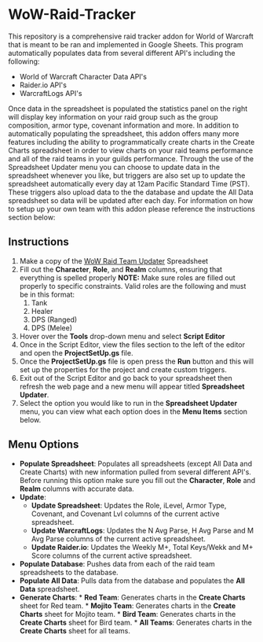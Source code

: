 # WoW-Raid-Tracker
This repository is a comprehensive raid tracker addon for World of Warcraft that is meant to be ran and implemented in Google Sheets. This program automatically populates data from several different API's including the following:
* World of Warcraft Character Data API's 
* Raider.io API's 
* WarcraftLogs API's 

Once data in the spreadsheet is populated the statistics panel on the right will display key information on your raid group such as the group composition, armor type, covenant information and more. In addition to automatically populating the spreadsheet, this addon offers many more features including the ability to programmatically create charts in the Create Charts spreadsheet in order to view charts on your raid teams performance and all of the raid teams in your guilds performance. Through the use of the Spreadsheet Updater menu you can choose to update data in the spreadsheet whenever you like, but triggers are also set up to update the spreadsheet automatically every day at 12am Pacific Standard Time (PST). These triggers also upload data to the the database and update the All Data spreadsheet so data will be updated after each day. For information on how to setup up your own team with this addon please reference the instructions section below:

## Instructions
1. Make a copy of the [WoW Raid Team Updater](https://docs.google.com/spreadsheets/d/1yW9cnvedqgJvrbbQxqKqn-X0ZnT6tPKRI8z3FcERCR8/edit?usp=sharing) Spreadsheet
2. Fill out the **Character**, **Role**, and **Realm** columns, ensuring that everything is spelled properly
   **NOTE:** Make sure roles are filled out properly to specific constraints. Valid roles are the following and must be in this format:
   1. Tank
   2. Healer
   3. DPS (Ranged)
   4. DPS (Melee)
3. Hover over the **Tools** drop-down menu and select **Script Editor**
4. Once in the Script Editor, view the files section to the left of the editor and open the **ProjectSetUp.gs** file.
5. Once the **ProjectSetUp.gs** file is open press the **Run** button and this will set up the properties for the project and create custom triggers. 
6. Exit out of the Script Editor and go back to your spreadsheet then refresh the web page and a new menu will appear titled **Spreadsheet Updater**.
7. Select the option you would like to run in the **Spreadsheet Updater** menu, you can view what each option does in the **Menu Items** section below. 

## Menu Options
* **Populate Spreadsheet**: Populates all spreadsheets (except All Data and Create Charts) with new information pulled from several different API's. Before running this option make sure you fill out the **Character**, **Role** and **Realm** columns with accurate data. 
* **Update**:
  * **Update Spreadsheet**: Updates the Role, iLevel, Armor Type, Covenant, and Covenant Lvl columns of the current active spreadsheet.
  * **Update WarcraftLogs**: Updates the N Avg Parse, H Avg Parse and M Avg Parse columns of the current active spreadsheet.
  * **Update Raider.io**: Updates the Weekly M+, Total Keys/Wekk and M+ Score columns of the current active spreadsheet. 
* **Populate Database**: Pushes data from each of the raid team spreadsheets to the database.
* **Populate All Data**: Pulls data from the database and populates the **All Data** spreadsheet.
* **Generate Charts**:
              * **Red Team**: Generates charts in the **Create Charts** sheet for Red team.
              * **Mojito Team**: Generates charts in the **Create Charts** sheet for Mojito team.
              * **Bird Team**: Generates charts in the **Create Charts** sheet for Bird team.
              * **All Teams**: Generates charts in the **Create Charts** sheet for all teams. 
